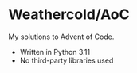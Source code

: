 # Weathercold/AoC

My solutions to Advent of Code.

- Written in Python 3.11
- No third-party libraries used
